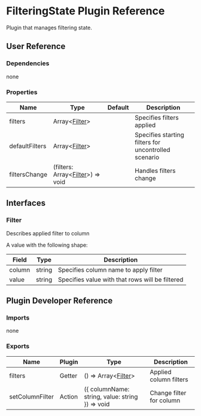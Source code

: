 # FilteringState Plugin Reference

Plugin that manages filtering state.

## User Reference

### Dependencies

none

### Properties

Name | Type | Default | Description
-----|------|---------|------------
filters | Array&lt;[Filter](#filter)&gt; | | Specifies filters applied
defaultFilters | Array&lt;[Filter](#filter)&gt; | | Specifies starting filters for uncontrolled scenario
filtersChange | (filters: Array&lt;[Filter](#filter)&gt;) => void | | Handles filters change

## Interfaces

### Filter

Describes applied filter to column

A value with the following shape:

Field | Type | Description
------|------|------------
column | string | Specifies column name to apply filter
value | string | Specifies value with that rows will be filtered

## Plugin Developer Reference

### Imports

none

### Exports

Name | Plugin | Type | Description
-----|--------|------|------------
filters | Getter | () => Array&lt;[Filter](#filter)&gt; | Applied column filters
setColumnFilter | Action | ({ columnName: string, value: string }) => void | Change filter for column
